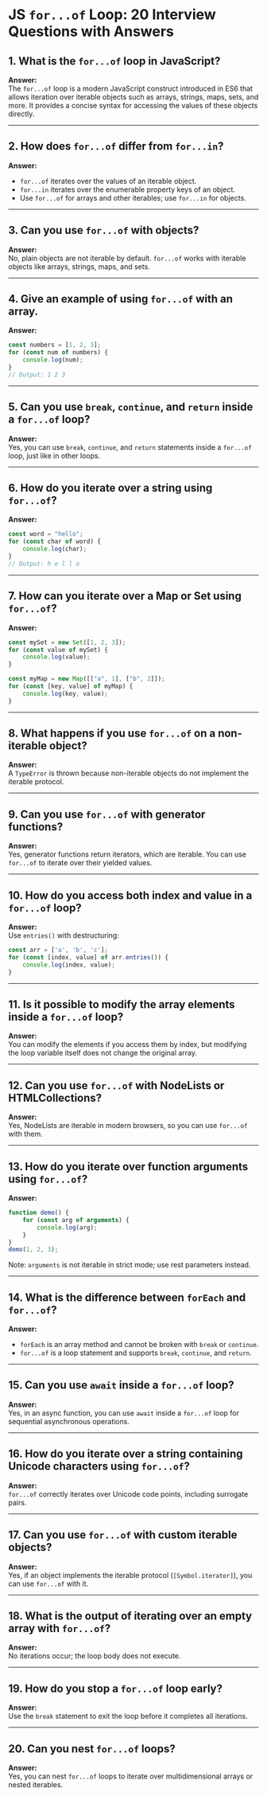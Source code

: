 # JS `for...of` Loop: 20 Interview Questions with Answers

## 1. What is the `for...of` loop in JavaScript?

**Answer:**  
The `for...of` loop is a modern JavaScript construct introduced in ES6 that allows iteration over iterable objects such as arrays, strings, maps, sets, and more. It provides a concise syntax for accessing the values of these objects directly.

---

## 2. How does `for...of` differ from `for...in`?

**Answer:**  
- `for...of` iterates over the values of an iterable object.
- `for...in` iterates over the enumerable property keys of an object.
- Use `for...of` for arrays and other iterables; use `for...in` for objects.

---

## 3. Can you use `for...of` with objects?

**Answer:**  
No, plain objects are not iterable by default. `for...of` works with iterable objects like arrays, strings, maps, and sets.

---

## 4. Give an example of using `for...of` with an array.

**Answer:**
```js
const numbers = [1, 2, 3];
for (const num of numbers) {
    console.log(num);
}
// Output: 1 2 3
```

---

## 5. Can you use `break`, `continue`, and `return` inside a `for...of` loop?

**Answer:**  
Yes, you can use `break`, `continue`, and `return` statements inside a `for...of` loop, just like in other loops.

---

## 6. How do you iterate over a string using `for...of`?

**Answer:**
```js
const word = "hello";
for (const char of word) {
    console.log(char);
}
// Output: h e l l o
```

---

## 7. How can you iterate over a Map or Set using `for...of`?

**Answer:**
```js
const mySet = new Set([1, 2, 3]);
for (const value of mySet) {
    console.log(value);
}

const myMap = new Map([["a", 1], ["b", 2]]);
for (const [key, value] of myMap) {
    console.log(key, value);
}
```

---

## 8. What happens if you use `for...of` on a non-iterable object?

**Answer:**  
A `TypeError` is thrown because non-iterable objects do not implement the iterable protocol.

---

## 9. Can you use `for...of` with generator functions?

**Answer:**  
Yes, generator functions return iterators, which are iterable. You can use `for...of` to iterate over their yielded values.

---

## 10. How do you access both index and value in a `for...of` loop?

**Answer:**  
Use `entries()` with destructuring:
```js
const arr = ['a', 'b', 'c'];
for (const [index, value] of arr.entries()) {
    console.log(index, value);
}
```

---

## 11. Is it possible to modify the array elements inside a `for...of` loop?

**Answer:**  
You can modify the elements if you access them by index, but modifying the loop variable itself does not change the original array.

---

## 12. Can you use `for...of` with NodeLists or HTMLCollections?

**Answer:**  
Yes, NodeLists are iterable in modern browsers, so you can use `for...of` with them.

---

## 13. How do you iterate over function arguments using `for...of`?

**Answer:**
```js
function demo() {
    for (const arg of arguments) {
        console.log(arg);
    }
}
demo(1, 2, 3);
```
Note: `arguments` is not iterable in strict mode; use rest parameters instead.

---

## 14. What is the difference between `forEach` and `for...of`?

**Answer:**  
- `forEach` is an array method and cannot be broken with `break` or `continue`.
- `for...of` is a loop statement and supports `break`, `continue`, and `return`.

---

## 15. Can you use `await` inside a `for...of` loop?

**Answer:**  
Yes, in an async function, you can use `await` inside a `for...of` loop for sequential asynchronous operations.

---

## 16. How do you iterate over a string containing Unicode characters using `for...of`?

**Answer:**  
`for...of` correctly iterates over Unicode code points, including surrogate pairs.

---

## 17. Can you use `for...of` with custom iterable objects?

**Answer:**  
Yes, if an object implements the iterable protocol (`[Symbol.iterator]`), you can use `for...of` with it.

---

## 18. What is the output of iterating over an empty array with `for...of`?

**Answer:**  
No iterations occur; the loop body does not execute.

---

## 19. How do you stop a `for...of` loop early?

**Answer:**  
Use the `break` statement to exit the loop before it completes all iterations.

---

## 20. Can you nest `for...of` loops?

**Answer:**  
Yes, you can nest `for...of` loops to iterate over multidimensional arrays or nested iterables.